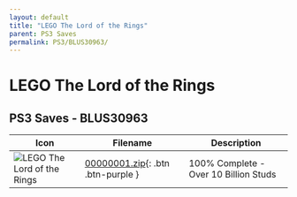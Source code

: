 ```yaml
---
layout: default
title: "LEGO The Lord of the Rings"
parent: PS3 Saves
permalink: PS3/BLUS30963/
---
```

# LEGO The Lord of the Rings

## PS3 Saves - BLUS30963

| Icon | Filename | Description |
|------|----------|-------------|
| ![LEGO The Lord of the Rings](ICON0.PNG) | [00000001.zip](00000001.zip){: .btn .btn-purple } | 100% Complete - Over 10 Billion Studs |

